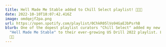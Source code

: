 ```yaml
---
title: Hell Made Me Stable added to Chill Select playlist! 🥵🔥🐍
date: 2022-10-10T18:07:42.416Z
image: omdqejf2pa.png
url: https://open.spotify.com/playlist/0ChkR05lVo94GaEJbPsrhB
blurb: One of the dopest playlist curators "Chill Select" added my new single
  "Hell Made Me Stable" to their ever-growing US Drill 2022 playlist. Let's go
  🚀🚀
---
```


